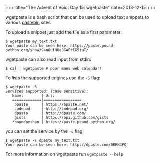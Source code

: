 +++
title="The Advent of Void: Day 15: wgetpaste"
date=2018-12-15
+++

wgetpaste is a bash script that can be used to upload text snippets to
various [pastebin](https://en.wikipedia.org/wiki/Pastebin) sites.

To upload a snippet just add the file as a first parameter:

```
$ wgetpaste my_text.txt 
Your paste can be seen here: https://paste.pound-python.org/show/94nOufHUeBGAPrIX5tuT/
```

wgetpaste can also read input from stdin:

```
$ cal | wgetpaste # poor mans web calendar!
```

To lists the supported engines use the `-S` flag:

```
$ wgetpaste -S
Services supported: (case sensitive):
   Name:        | Url:
   =============|=================
    bpaste      | https://bpaste.net/
    codepad     | http://codepad.org/
    dpaste      | http://dpaste.com/
    gists       | https://api.github.com/gists
   *poundpython | https://paste.pound-python.org/
```

you can set the service by the `-s` flag:

```
$ wgetpaste -s dpaste my_text.txt 
Your paste can be seen here: http://dpaste.com/0RRN4FQ
```

For more information on wgetpaste run `wgetpaste --help`
